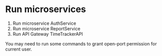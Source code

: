 ﻿# Run microservices

1. Run microservice AuthService
2. Run microservice ReportService
3. Run API Gateway TimeTrackerAPI

You may need to run some commands to grant open-port permission for current user.